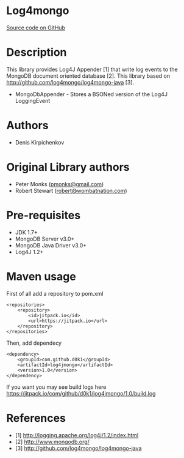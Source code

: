 Log4mongo
================
[Source code on GitHub](http://github.com/d0k1/log4mongo)

# Description
This library provides Log4J Appender [1] that write log events to the
MongoDB document oriented database [2].
This library based on http://github.com/log4mongo/log4mongo-java [3].

* MongoDbAppender - Stores a BSONed version of the Log4J LoggingEvent

# Authors
* Denis Kirpichenkov

# Original Library authors
* Peter Monks (pmonks@gmail.com)
* Robert Stewart (robert@wombatnation.com)

# Pre-requisites
* JDK 1.7+
* MongoDB Server v3.0+
* MongoDB Java Driver v3.0+
* Log4J 1.2+

# Maven usage

First of all add a repository to pom.xml
```
<repositories>
	<repository>
    	<id>jitpack.io</id>
    	<url>https://jitpack.io</url>
	</repository>
</repositories>

```

Then, add dependecy

```
<dependency>
    <groupId>com.github.d0k1</groupId>
    <artifactId>log4jmongo</artifactId>
    <version>1.0</version>
</dependency>
```

If you want you may see build logs here https://jitpack.io/com/github/d0k1/log4jmongo/1.0/build.log
 
# References
* [1] http://logging.apache.org/log4j/1.2/index.html
* [2] http://www.mongodb.org/
* [3] http://github.com/log4mongo/log4mongo-java
